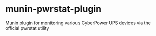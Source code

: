 # munin-pwrstat-plugin
Munin plugin for monitoring various CyberPower UPS devices via the official pwrstat utility
